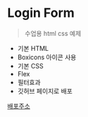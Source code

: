# Login Form

> 수업용 html css 예제

- 기본 HTML
- Boxicons 아이콘 사용
- 기본 CSS
- Flex
- 필터효과
- 깃허브 페이지로 배포

[배포주소](https://lenaclassic.github.io/Login-Form/)

